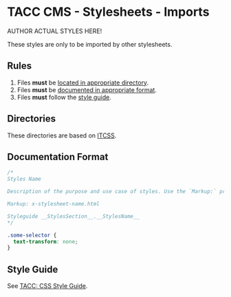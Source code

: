 # TACC CMS - Stylesheets - Imports

AUTHOR ACTUAL STYLES HERE!

These styles are only to be imported by other stylesheets.

## Rules

1. Files __must__ be [located in appropriate directory](#Directories).
1. Files __must__ be [documented in appropriate format](#Documentation%20Format).
1. Files __must__ follow the [style guide](#Style%20Guide).

## Directories

These directories are based on [ITCSS][tacc-itcss].

[tacc-itcss]: https://confluence.tacc.utexas.edu/x/IAA9Cw

## Documentation Format

```css
/*
Styles Name

Description of the purpose and use case of styles. Use the `Markup:` property to link to sample markup. The documentation format is [KSS Node](https://github.com/kss-node/kss-node/blob/master/README.md).

Markup: x-stylesheet-name.html

Styleguide __StylesSection__.__StylesName__
*/

.some-selector {
  text-transform: none;
}
```

## Style Guide

See [TACC: CSS Style Guide](https://confluence.tacc.utexas.edu/x/ZQALBg).
